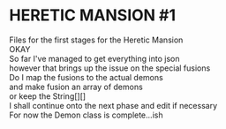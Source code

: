# HERETIC MANSION #1

Files for the first stages for the Heretic Mansion  
OKAY  
So far I've managed to get everything into json  
however that brings up the issue on the special fusions  
Do I map the fusions to the actual demons  
	and make fusion an array of demons  
	or keep the String[][]  
I shall continue onto the next phase and edit if necessary  
For now the Demon class is complete...ish  